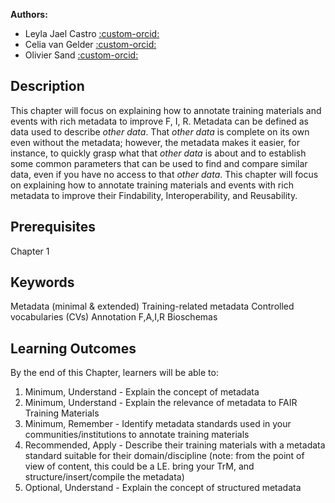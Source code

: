 
**Authors:**

- Leyla Jael Castro [:custom-orcid:](https://orcid.org/0000-0003-3986-0510)
- Celia van Gelder [:custom-orcid:](https://orcid.org/0000-0002-0223-2329)
- Olivier Sand [:custom-orcid:](https://orcid.org/0000-0003-1465-1640)

## Description
This chapter will focus on explaining how to annotate training materials and events with rich metadata to improve F, I, R.
Metadata can be defined as data used to describe _other data_. That _other data_ is complete on its own even without the metadata; however, the metadata makes it easier, for instance, to quickly grasp what that _other data_ is about and to establish some common parameters that can be used to find and compare similar data, even if you have no access to that _other data_. This chapter will focus on explaining how to annotate training materials and events with rich metadata to improve their Findability, Interoperability, and Reusability.
## Prerequisites
Chapter 1
## Keywords
Metadata (minimal & extended)
Training-related metadata
Controlled vocabularies (CVs)
Annotation
F,A,I,R
Bioschemas
## Learning Outcomes
By the end of this Chapter, learners will be able to:
1. Minimum, Understand - Explain the concept of metadata 
2. Minimum, Understand - Explain the relevance of metadata to FAIR Training Materials
3. Minimum, Remember - Identify metadata standards used in your communities/institutions to annotate training materials
4. Recommended, Apply - Describe their training materials with a metadata standard suitable for their domain/discipline (note: from the point of view of content, this could be a LE. bring your TrM, and structure/insert/compile the metadata)
5. Optional, Understand - Explain the concept of structured metadata